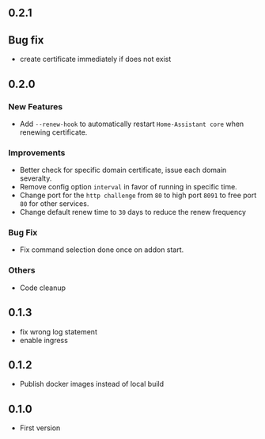 <!-- https://developers.home-assistant.io/docs/add-ons/presentation#keeping-a-changelog -->
## 0.2.1

## Bug fix
- create certificate immediately if does not exist

## 0.2.0

### New Features
- Add `--renew-hook` to automatically restart `Home-Assistant core` when renewing certificate.

### Improvements
- Better check for specific domain certificate, issue each domain severalty.
- Remove config option `interval` in favor of running in specific time. 
- Change port for the `http challenge` from `80` to high port `8091` to free port `80` for other services.
- Change default renew time to `30` days to reduce the renew frequency

### Bug Fix
- Fix command selection done once on addon start.

### Others
- Code cleanup

## 0.1.3
- fix wrong log statement
- enable ingress

## 0.1.2
- Publish docker images instead of local build

## 0.1.0
- First version
